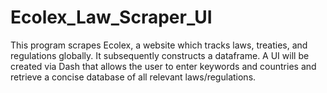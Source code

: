 # Ecolex_Law_Scraper_UI


This program scrapes Ecolex, a website which tracks laws, treaties, and regulations globally. It subsequently constructs a dataframe. A UI will be created via Dash that allows the user to enter keywords and countries and retrieve a concise database of all relevant laws/regulations. 